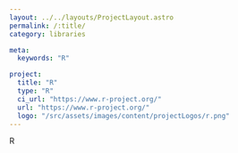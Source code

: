 ```yaml
---
layout: ../../layouts/ProjectLayout.astro
permalink: /:title/
category: libraries

meta:
  keywords: "R"

project:
  title: "R"
  type: "R"
  ci_url: "https://www.r-project.org/"
  url: "https://www.r-project.org/"
  logo: "/src/assets/images/content/projectLogos/r.png"
---
```


<p>R</p>
